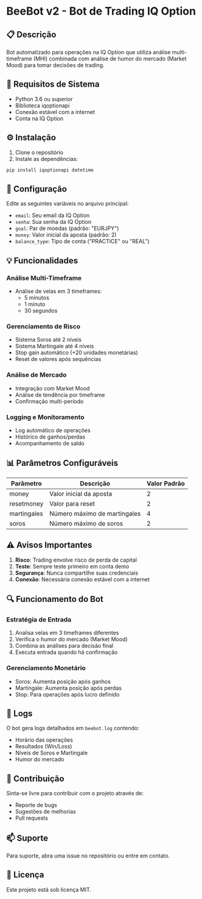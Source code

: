 # BeeBot v2 - Bot de Trading IQ Option

## 📋 Descrição

Bot automatizado para operações na IQ Option que utiliza análise multi-timeframe (MHI) combinada com análise de humor do mercado (Market Mood) para tomar decisões de trading.

## 🔧 Requisitos de Sistema

- Python 3.6 ou superior
- Biblioteca iqoptionapi
- Conexão estável com a internet
- Conta na IQ Option

## ⚙️ Instalação

1. Clone o repositório
2. Instale as dependências:

```bash
pip install iqoptionapi datetime
```

## 🚀 Configuração

Edite as seguintes variáveis no arquivo principal:

- `email`: Seu email da IQ Option
- `senha`: Sua senha da IQ Option
- `goal`: Par de moedas (padrão: "EURJPY")
- `money`: Valor inicial da aposta (padrão: 2)
- `balance_type`: Tipo de conta ("PRACTICE" ou "REAL")

## 💡 Funcionalidades

### Análise Multi-Timeframe

- Análise de velas em 3 timeframes:
  - 5 minutos
  - 1 minuto
  - 30 segundos

### Gerenciamento de Risco

- Sistema Soros até 2 níveis
- Sistema Martingale até 4 níveis
- Stop gain automático (+20 unidades monetárias)
- Reset de valores após sequências

### Análise de Mercado

- Integração com Market Mood
- Análise de tendência por timeframe
- Confirmação multi-período

### Logging e Monitoramento

- Log automático de operações
- Histórico de ganhos/perdas
- Acompanhamento de saldo

## 📊 Parâmetros Configuráveis

| Parâmetro   | Descrição                    | Valor Padrão |
| ----------- | ---------------------------- | ------------ |
| money       | Valor inicial da aposta      | 2            |
| resetmoney  | Valor para reset             | 2            |
| martingales | Número máximo de martingales | 4            |
| soros       | Número máximo de soros       | 2            |

## ⚠️ Avisos Importantes

1. **Risco**: Trading envolve risco de perda de capital
2. **Teste**: Sempre teste primeiro em conta demo
3. **Segurança**: Nunca compartilhe suas credenciais
4. **Conexão**: Necessária conexão estável com a internet

## 🔍 Funcionamento do Bot

### Estratégia de Entrada

1. Analisa velas em 3 timeframes diferentes
2. Verifica o humor do mercado (Market Mood)
3. Combina as análises para decisão final
4. Executa entrada quando há confirmação

### Gerenciamento Monetário

- Soros: Aumenta posição após ganhos
- Martingale: Aumenta posição após perdas
- Stop: Para operações após lucro definido

## 📝 Logs

O bot gera logs detalhados em `beebot.log` contendo:

- Horário das operações
- Resultados (Win/Loss)
- Níveis de Soros e Martingale
- Humor do mercado

## 🤝 Contribuição

Sinta-se livre para contribuir com o projeto através de:

- Reporte de bugs
- Sugestões de melhorias
- Pull requests

## 📫 Suporte

Para suporte, abra uma issue no repositório ou entre em contato.

## 📜 Licença

Este projeto está sob licença MIT.
